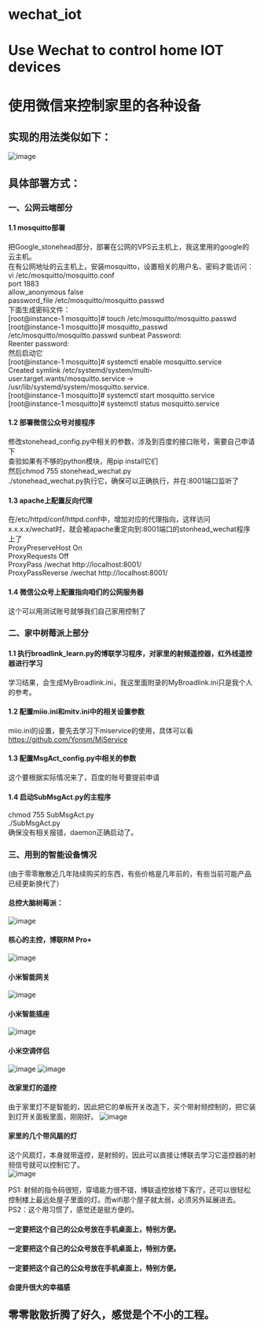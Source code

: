 # wechat_iot
# Use Wechat to control home IOT devices
# 使用微信来控制家里的各种设备
## 实现的用法类似如下：
![image](https://github.com/sunhanaix/wechat_iot/blob/main/%E7%94%A8%E6%B3%951.jpg?raw=true)

## 具体部署方式：

### 一、公网云端部分

#### 1.1 mosquitto部署
把Google_stonehead部分，部署在公网的VPS云主机上，我这里用的google的云主机。  
在有公网地址的云主机上，安装mosquitto，设置相关的用户名、密码才能访问：  
vi /etc/mosquitto/mosquitto.conf   
port 1883  
allow_anonymous false  
password_file /etc/mosquitto/mosquitto.passwd  
下面生成密码文件：  
[root@instance-1 mosquitto]# touch /etc/mosquitto/mosquitto.passwd  
[root@instance-1 mosquitto]# mosquitto_passwd /etc/mosquitto/mosquitto.passwd sunbeat 
Password:   
Reenter password:  
然后启动它  
[root@instance-1 mosquitto]# systemctl enable mosquitto.service   
Created symlink /etc/systemd/system/multi-user.target.wants/mosquitto.service → /usr/lib/systemd/system/mosquitto.service.  
[root@instance-1 mosquitto]# systemctl start mosquitto.service   
[root@instance-1 mosquitto]# systemctl status mosquitto.service   

#### 1.2 部署微信公众号对接程序
修改stonehead_config.py中相关的参数，涉及到百度的接口账号，需要自己申请下  
查验如果有不够的python模块，用pip install它们  
然后chmod 755 stonehead_wechat.py  
./stonehead_wechat.py执行它，确保可以正确执行，并在:8001端口监听了  
#### 1.3 apache上配置反向代理  
在/etc/httpd/conf/httpd.conf中，增加对应的代理指向，这样访问x.x.x.x/wechat时，就会被apache重定向到:8001端口的stonhead_wechat程序上了  
ProxyPreserveHost On  
ProxyRequests Off  
ProxyPass /wechat http://localhost:8001/  
ProxyPassReverse /wechat http://localhost:8001/  
#### 1.4 微信公众号上配置指向咱们的公网服务器  
这个可以用测试账号就够我们自己家用控制了  
### 二、家中树莓派上部分  
#### 1.1 执行broadlink_learn.py的博联学习程序，对家里的射频遥控器，红外线遥控器进行学习  
学习结果，会生成MyBroadlink.ini，我这里面附录的MyBroadlink.ini只是我个人的参考。  
#### 1.2 配置miio.ini和mitv.ini中的相关设置参数  
miio.ini的设置，要先去学习下miservice的使用，具体可以看  
https://github.com/Yonsm/MiService  
#### 1.3 配置MsgAct_config.py中相关的参数  
这个要根据实际情况来了，百度的账号要提前申请  
#### 1.4 启动SubMsgAct.py的主程序  
chmod 755 SubMsgAct.py  
./SubMsgAct.py  
确保没有相关报错，daemon正确启动了。  

### 三、用到的智能设备情况  
(由于零零散散近几年陆续购买的东西，有些价格是几年前的，有些当前可能产品已经更新换代了）  
#### 总控大脑树莓派：  
![image](https://github.com/sunhanaix/wechat_iot/blob/main/%E6%A0%91%E8%8E%93%E6%B4%BE.jpg?raw=true)  
#### 核心的主控，博联RM Pro+  
![image](https://github.com/sunhanaix/wechat_iot/blob/main/%E5%8D%9A%E8%81%94%E9%81%A5%E6%8E%A7.jpg?raw=true)  
#### 小米智能网关  
![image](https://github.com/sunhanaix/wechat_iot/blob/main/%E5%B0%8F%E7%B1%B3%E6%99%BA%E8%83%BD%E7%BD%91%E5%85%B3.jpg?raw=true)
#### 小米智能插座  
![image](https://github.com/sunhanaix/wechat_iot/blob/main/%E5%B0%8F%E7%B1%B3%E6%99%BA%E8%83%BD%E6%8F%92%E5%BA%A7.jpg?raw=true)
#### 小米空调伴侣  
![image](https://github.com/sunhanaix/wechat_iot/blob/main/%E5%B0%8F%E7%B1%B3%E7%A9%BA%E8%B0%83%E4%BC%B4%E4%BE%A32.jpg?raw=true)
![image](https://github.com/sunhanaix/wechat_iot/blob/main/%E5%B0%8F%E7%B1%B3%E7%A9%BA%E8%B0%83%E4%BC%B4%E4%BE%A3Pro.jpg?raw=true)
#### 改家里灯的遥控  
由于家里灯不是智能的，因此把它的单板开关改造下，买个带射频控制的，把它装到灯开关面板里面，刚刚好。
![image](https://github.com/sunhanaix/wechat_iot/blob/main/%E6%94%B9%E5%AE%B6%E9%87%8C%E7%81%AF%E7%9A%84%E9%81%A5%E6%8E%A7.jpg?raw=true)

#### 家里的几个带风扇的灯  
这个风扇灯，本身就带遥控，是射频的，因此可以直接让博联去学习它遥控器的射频信号就可以控制它了。  
![image](https://github.com/sunhanaix/wechat_iot/blob/main/%E9%A3%8E%E6%89%87.jpg?raw=true)  

PS1: 射频的指令码很短，穿墙能力很不错，博联遥控放楼下客厅，还可以很轻松控制楼上最远处屋子里面的灯。而wifi那个屋子就太弱，必须另外延展进去。  
PS2：这个用习惯了，感觉还是挺方便的。  
#### 一定要把这个自己的公众号放在手机桌面上，特别方便。  
#### 一定要把这个自己的公众号放在手机桌面上，特别方便。  
#### 一定要把这个自己的公众号放在手机桌面上，特别方便。  
#### 会提升很大的幸福感  

##  零零散散折腾了好久，感觉是个不小的工程。    
